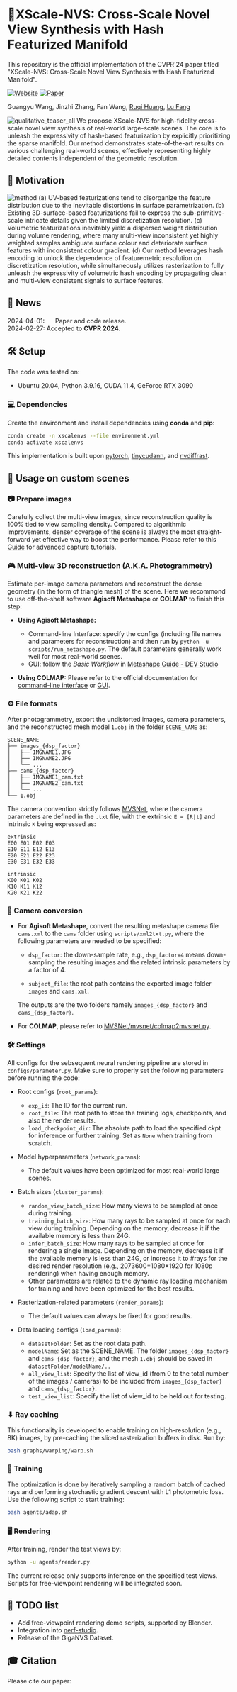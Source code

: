 # 💠XScale-NVS: Cross-Scale Novel View Synthesis with Hash Featurized Manifold

This repository is the official implementation of the CVPR'24 paper titled "XScale-NVS: Cross-Scale Novel View Synthesis with Hash Featurized Manifold".

[![Website](doc/badge-website.svg)](https://xscalenvs.github.io/)
[![Paper](https://img.shields.io/badge/arXiv-PDF-b31b1b)](https://arxiv.org/abs/2312.02145)

Guangyu Wang,
Jinzhi Zhang,
Fan Wang,
[Ruqi Huang](https://rqhuang88.github.io/),
[Lu Fang](http://www.luvision.net/)

![qualitative_teaser_all](https://github.com/THU-luvision/XScale-NVS/assets/70793950/f1289420-f22f-4ae3-a757-ba8326bbe749)
We propose XScale-NVS for high-fidelity cross-scale novel view synthesis of real-world large-scale scenes. The core is to unleash the expressivity of hash-based featurization by explicitly prioritizing the sparse manifold. Our method demonstrates state-of-the-art results on various challenging real-world scenes, effectively representing highly detailed contents independent of the geometric resolution.

## 🌟 Motivation
![method](https://github.com/THU-luvision/XScale-NVS/assets/70793950/ff4e532d-0803-4fa1-8b7b-558ef4b77e05)
(a) UV-based featurizations tend to disorganize the feature distribution due to the inevitable distortions in surface parametrization. (b) Existing 3D-surface-based featurizations fail to express the sub-primitive-scale intricate details given the limited discretization resolution. (c) Volumetric featurizations inevitably yield a dispersed weight distribution during volume rendering, where many multi-view inconsistent yet highly weighted samples ambiguate surface colour and deteriorate surface features with inconsistent colour gradient. (d) Our method leverages hash encoding to unlock the dependence of featuremetric resolution on discretization resolution, while simultaneously utilizes rasterization to fully unleash the expressivity of volumetric hash encoding by propagating clean and multi-view consistent signals to surface features.

## 📢 News
2024-04-01: <a href="https://arxiv.org/abs/2312.02145"><img src="https://img.shields.io/badge/arXiv-PDF-b31b1b" height="16"></a> Paper and code release. <br>
2024-02-27: Accepted to <b>CVPR 2024</b>. <br>

## 🛠️ Setup

The code was tested on:

- Ubuntu 20.04, Python 3.9.16, CUDA 11.4, GeForce RTX 3090

### 💻 Dependencies

Create the environment and install dependencies using **conda** and <b>pip</b>:

```bash
conda create -n xscalenvs --file environment.yml
conda activate xscalenvs
```

This implementation is built upon [pytorch](https://pytorch.org/), [tinycudann](https://github.com/NVlabs/tiny-cuda-nn), and [nvdiffrast](https://github.com/NVlabs/nvdiffrast).

## 🚀 Usage on custom scenes

### 📷 Prepare images

Carefully collect the multi-view images, since reconstruction quality is 100% tied to view sampling density. Compared to algorithmic improvements, denser coverage of the scene is always the most straight-forward yet effective way to boost the performance. Please refer to this [Guide](https://devstudio.dartmouth.edu/wordpress/metashape-guide/) for advanced capture tutorials.

### 🎮 Multi-view 3D reconstruction (A.K.A. Photogrammetry)

Estimate per-image camera parameters and reconstruct the dense geometry (in the form of triangle mesh) of the scene. Here we recommond to use off-the-shelf software **Agisoft Metashape** or **COLMAP** to finish this step:

- **Using Agisoft Metashape:**
 
    - Command-line Interface: specify the configs (including file names and parameters for reconstruction) and then run by ```python -u scripts/run_metashape.py```. The default parameters generally work well for most real-world scenes.
    - GUI: follow the *Basic Workflow* in [Metashape Guide - DEV Studio](https://devstudio.dartmouth.edu/wordpress/metashape-guide/)

- **Using COLMAP:** Please refer to the official documentation for [command-line interface](https://colmap.github.io/cli.html#) or [GUI](https://colmap.github.io/tutorial.html).

### ⚙️ File formats

After photogrammetry, export the undistorted images, camera parameters, and the reconstructed mesh model ```1.obj``` in the folder ```SCENE_NAME``` as:
```
SCENE_NAME                          
├── images_{dsp_factor}                 
│   ├── IMGNAME1.JPG       
│   ├── IMGNAME2.JPG       
│   └── ...                
├── cams_{dsp_factor}                   
│   ├── IMGNAME1_cam.txt   
│   ├── IMGNAME2_cam.txt   
│   └── ...                
└── 1.obj              
```

The camera convention strictly follows [MVSNet](https://github.com/YoYo000/MVSNet/tree/master), where the camera parameters are defined in the ```.txt``` file, with the extrinsic `E = [R|t]` and intrinsic `K` being expressed as:

```
extrinsic
E00 E01 E02 E03
E10 E11 E12 E13
E20 E21 E22 E23
E30 E31 E32 E33

intrinsic
K00 K01 K02
K10 K11 K12
K20 K21 K22
```

### 🔄 Camera conversion

- For **Agisoft Metashape**, convert the resulting metashape camera file ```cams.xml``` to the ```cams``` folder using ```scripts/xml2txt.py```, where the following parameters are needed to be specified:

    - ```dsp_factor```: the down-sample rate, e.g., ```dsp_factor=4``` means down-sampling the resulting images and the related intrinsic parameters by a factor of 4.

    - ```subject_file```: the root path contains the exported image folder ```images``` and ```cams.xml```.

    The outputs are the two folders namely ```images_{dsp_factor}``` and ```cams_{dsp_factor}```.

- For **COLMAP**, please refer to [MVSNet/mvsnet/colmap2mvsnet.py](https://github.com/YoYo000/MVSNet/blob/master/mvsnet/colmap2mvsnet.py).

### 🛠️ Settings
All configs for the sebsequent neural rendering pipeline are stored in ```configs/parameter.py```. Make sure to properly set the following parameters before running the code:

- Root configs (`root_params`):
    - `exp_id`: The ID for the current run.
    - `root_file`: The root path to store the training logs, checkpoints, and also the render results.
    - `load_checkpoint_dir`: The absolute path to load the specified ckpt for inference or further training. Set as `None` when training from scratch.

- Model hyperparameters (`network_params`): 
    - The default values have been optimized for most real-world large scenes.

- Batch sizes (`cluster_params`):
    - `random_view_batch_size`: How many views to be sampled at once during training.
    - `training_batch_size`: How many rays to be sampled at once for each view during training. Depending on the memory, decrease it if the available memory is less than 24G.
    - `infer_batch_size`: How many rays to be sampled at once for rendering a single image. Depending on the memory, decrease it if the available memory is less than 24G, or increase it to #rays for the desired render resolution (e.g., 2073600=1080*1920 for 1080p rendering) when having enough memory.
    - Other parameters are related to the dynamic ray loading mechanism for training and have been optimized for the best results.

- Rasterization-related parameters (`render_params`):
    - The default values can always be fixed for good results.

- Data loading configs (`load_params`):
    - `datasetFolder`: Set as the root data path.
    - `modelName`: Set as the SCENE_NAME. The folder `images_{dsp_factor}` and `cams_{dsp_factor}`, and the mesh `1.obj` should be saved in `datasetFolder/modelName/..`
    - `all_view_list`: Specify the list of view_id (from 0 to the total number of the images / cameras) to be included from `images_{dsp_factor}` and `cams_{dsp_factor}`.
    - `test_view_list`: Specify the list of view_id to be held out for testing.

### ⬇ Ray caching
This functionality is developed to enable training on high-resolution (e.g., 8K) images, by pre-caching the sliced rasterization buffers in disk. Run by:
```bash
bash graphs/warping/warp.sh
```

### 🚀 Training
The optimization is done by iteratively sampling a random batch of cached rays and performing stochastic gradient descent with L1 photometric loss. Use the following script to start training:
```bash
bash agents/adap.sh
```

### 🖥️ Rendering
After training, render the test views by:
```bash
python -u agents/render.py
```
The current release only supports inference on the specified test views. Scripts for free-viewpoint rendering will be integrated soon.

## 📃 TODO list
- Add free-viewpoint rendering demo scripts, supported by Blender.
- Integration into [nerf-studio](https://github.com/nerfstudio-project/nerfstudio).
- Release of the GigaNVS Dataset.

## 🎓 Citation

Please cite our paper:

```bibtex

```